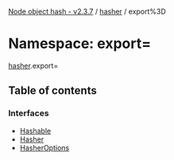 [Node object hash - v2.3.7](../README.md) / [hasher](hasher.md) / export%3D

# Namespace: export=

[hasher](hasher.md).export=

## Table of contents

### Interfaces

- [Hashable](../interfaces/hasher.export_.hashable.md)
- [Hasher](../interfaces/hasher.export_.hasher.md)
- [HasherOptions](../interfaces/hasher.export_.hasheroptions.md)
